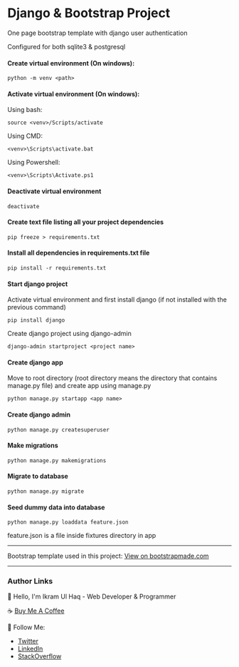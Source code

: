 # Django & Bootstrap Project

One page bootstrap template with django user authentication

Configured for both sqlite3 & postgresql

#### Create virtual environment (On windows):

```
python -m venv <path>
```

#### Activate virtual environment (On windows):

Using bash:

```
source <venv>/Scripts/activate
```

Using CMD:

```
<venv>\Scripts\activate.bat
```

Using Powershell:

```
<venv>\Scripts\Activate.ps1
```

#### Deactivate virtual environment

```
deactivate
```

#### Create text file listing all your project dependencies

```
pip freeze > requirements.txt
```

#### Install all dependencies in requirements.txt file

```
pip install -r requirements.txt
```

#### Start django project

Activate virtual environment and first install django (if not installed with the previous command)

```
pip install django
```

Create django project using django-admin

```
django-admin startproject <project name>
```

#### Create django app

Move to root directory (root directory means the directory that contains manage.py file) and create app using manage.py

```
python manage.py startapp <app name>
```

#### Create django admin

```
python manage.py createsuperuser
```

#### Make migrations

```
python manage.py makemigrations
```

#### Migrate to database

```
python manage.py migrate
```

#### Seed dummy data into database

```
python manage.py loaddata feature.json
```

feature.json is a file inside fixtures directory in app

---

Bootstrap template used in this project: [View on bootstrapmade.com](https://bootstrapmade.com/demo/OnePage/)

---

### Author Links

👋 Hello, I'm Ikram Ul Haq - Web Developer & Programmer

☕ [Buy Me A Coffee](https://www.buymeacoffee.com/ikramdeveloper)

🚀 Follow Me:

- [Twitter](https://twitter.com/ikramdeveloper)
- [LinkedIn](https://www.linkedin.com/in/ikramdeveloper/)
- [StackOverflow](https://stackoverflow.com/users/13859212/ikram-ul-haq)
